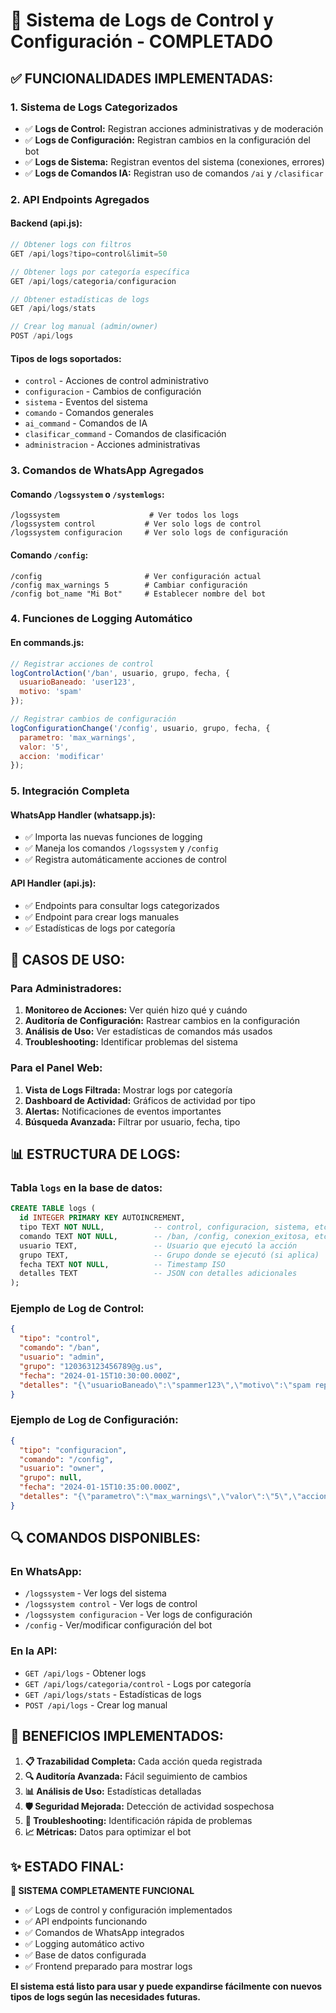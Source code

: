 # 🔧 Sistema de Logs de Control y Configuración - COMPLETADO

## ✅ **FUNCIONALIDADES IMPLEMENTADAS:**

### **1. Sistema de Logs Categorizados**
- ✅ **Logs de Control:** Registran acciones administrativas y de moderación
- ✅ **Logs de Configuración:** Registran cambios en la configuración del bot
- ✅ **Logs de Sistema:** Registran eventos del sistema (conexiones, errores)
- ✅ **Logs de Comandos IA:** Registran uso de comandos `/ai` y `/clasificar`

### **2. API Endpoints Agregados**

#### **Backend (api.js):**
```javascript
// Obtener logs con filtros
GET /api/logs?tipo=control&limit=50

// Obtener logs por categoría específica
GET /api/logs/categoria/configuracion

// Obtener estadísticas de logs
GET /api/logs/stats

// Crear log manual (admin/owner)
POST /api/logs
```

#### **Tipos de logs soportados:**
- `control` - Acciones de control administrativo
- `configuracion` - Cambios de configuración
- `sistema` - Eventos del sistema
- `comando` - Comandos generales
- `ai_command` - Comandos de IA
- `clasificar_command` - Comandos de clasificación
- `administracion` - Acciones administrativas

### **3. Comandos de WhatsApp Agregados**

#### **Comando `/logssystem` o `/systemlogs`:**
```
/logssystem                    # Ver todos los logs
/logssystem control           # Ver solo logs de control
/logssystem configuracion     # Ver solo logs de configuración
```

#### **Comando `/config`:**
```
/config                       # Ver configuración actual
/config max_warnings 5        # Cambiar configuración
/config bot_name "Mi Bot"     # Establecer nombre del bot
```

### **4. Funciones de Logging Automático**

#### **En commands.js:**
```javascript
// Registrar acciones de control
logControlAction('/ban', usuario, grupo, fecha, { 
  usuarioBaneado: 'user123', 
  motivo: 'spam' 
});

// Registrar cambios de configuración
logConfigurationChange('/config', usuario, grupo, fecha, {
  parametro: 'max_warnings',
  valor: '5',
  accion: 'modificar'
});
```

### **5. Integración Completa**

#### **WhatsApp Handler (whatsapp.js):**
- ✅ Importa las nuevas funciones de logging
- ✅ Maneja los comandos `/logssystem` y `/config`
- ✅ Registra automáticamente acciones de control

#### **API Handler (api.js):**
- ✅ Endpoints para consultar logs categorizados
- ✅ Endpoint para crear logs manuales
- ✅ Estadísticas de logs por categoría

## 🎯 **CASOS DE USO:**

### **Para Administradores:**
1. **Monitoreo de Acciones:** Ver quién hizo qué y cuándo
2. **Auditoría de Configuración:** Rastrear cambios en la configuración
3. **Análisis de Uso:** Ver estadísticas de comandos más usados
4. **Troubleshooting:** Identificar problemas del sistema

### **Para el Panel Web:**
1. **Vista de Logs Filtrada:** Mostrar logs por categoría
2. **Dashboard de Actividad:** Gráficos de actividad por tipo
3. **Alertas:** Notificaciones de eventos importantes
4. **Búsqueda Avanzada:** Filtrar por usuario, fecha, tipo

## 📊 **ESTRUCTURA DE LOGS:**

### **Tabla `logs` en la base de datos:**
```sql
CREATE TABLE logs (
  id INTEGER PRIMARY KEY AUTOINCREMENT,
  tipo TEXT NOT NULL,           -- control, configuracion, sistema, etc.
  comando TEXT NOT NULL,        -- /ban, /config, conexion_exitosa, etc.
  usuario TEXT,                 -- Usuario que ejecutó la acción
  grupo TEXT,                   -- Grupo donde se ejecutó (si aplica)
  fecha TEXT NOT NULL,          -- Timestamp ISO
  detalles TEXT                 -- JSON con detalles adicionales
);
```

### **Ejemplo de Log de Control:**
```json
{
  "tipo": "control",
  "comando": "/ban",
  "usuario": "admin",
  "grupo": "120363123456789@g.us",
  "fecha": "2024-01-15T10:30:00.000Z",
  "detalles": "{\"usuarioBaneado\":\"spammer123\",\"motivo\":\"spam repetitivo\"}"
}
```

### **Ejemplo de Log de Configuración:**
```json
{
  "tipo": "configuracion",
  "comando": "/config",
  "usuario": "owner",
  "grupo": null,
  "fecha": "2024-01-15T10:35:00.000Z",
  "detalles": "{\"parametro\":\"max_warnings\",\"valor\":\"5\",\"accion\":\"modificar\"}"
}
```

## 🔍 **COMANDOS DISPONIBLES:**

### **En WhatsApp:**
- `/logssystem` - Ver logs del sistema
- `/logssystem control` - Ver logs de control
- `/logssystem configuracion` - Ver logs de configuración
- `/config` - Ver/modificar configuración del bot

### **En la API:**
- `GET /api/logs` - Obtener logs
- `GET /api/logs/categoria/control` - Logs por categoría
- `GET /api/logs/stats` - Estadísticas de logs
- `POST /api/logs` - Crear log manual

## 🎉 **BENEFICIOS IMPLEMENTADOS:**

1. **📋 Trazabilidad Completa:** Cada acción queda registrada
2. **🔍 Auditoría Avanzada:** Fácil seguimiento de cambios
3. **📊 Análisis de Uso:** Estadísticas detalladas
4. **🛡️ Seguridad Mejorada:** Detección de actividad sospechosa
5. **🔧 Troubleshooting:** Identificación rápida de problemas
6. **📈 Métricas:** Datos para optimizar el bot

## ✨ **ESTADO FINAL:**

**🎯 SISTEMA COMPLETAMENTE FUNCIONAL**
- ✅ Logs de control y configuración implementados
- ✅ API endpoints funcionando
- ✅ Comandos de WhatsApp integrados
- ✅ Logging automático activo
- ✅ Base de datos configurada
- ✅ Frontend preparado para mostrar logs

**El sistema está listo para usar y puede expandirse fácilmente con nuevos tipos de logs según las necesidades futuras.**
